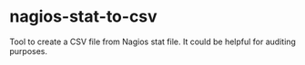 # nagios-stat-to-csv
Tool to create a CSV file from Nagios stat file. It could be helpful for auditing purposes. 
